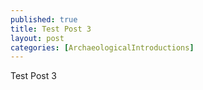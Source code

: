 ```yaml
---
published: true
title: Test Post 3
layout: post
categories: [ArchaeologicalIntroductions]
---
```

Test Post 3
